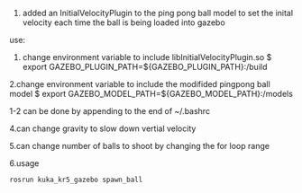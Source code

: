 1. added an InitialVelocityPlugin to the ping pong ball model to set the inital velocity each time the ball is being loaded into gazebo



use:
1. change environment variable to include libInitialVelocityPlugin.so
$ export GAZEBO_PLUGIN_PATH=${GAZEBO_PLUGIN_PATH}:<pkg path>/build

2.change environment variable to include the modifided pingpong ball model
$ export GAZEBO_MODEL_PATH=${GAZEBO_MODEL_PATH}:<pkg path>/models

1-2 can be done by appending to the end of ~/.bashrc



4.can change gravity to slow down vertial velocity

5.can change number of balls to shoot by changing the for loop range

6.usage

    rosrun kuka_kr5_gazebo spawn_ball


